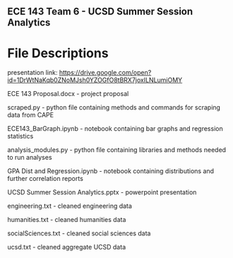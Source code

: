 ## ECE 143 Team 6 - UCSD Summer Session Analytics 

# File Descriptions

presentation link: https://drive.google.com/open?id=1DrWtNaKqb0ZNoMJsh0YZOGfO8tBRX7joxILNLumiOMY

ECE 143 Proposal.docx - project proposal

scraped.py - python file containing methods and commands for scraping data from CAPE

ECE143_BarGraph.ipynb	 - notebook containing bar graphs and regression statistics

analysis_modules.py	- python file containing libraries and methods needed to run analyses

GPA Dist and Regression.ipynb	 - notebook containing distributions and further correlation reports

UCSD Summer Session Analytics.pptx - powerpoint presentation

engineering.txt - cleaned engineering data

humanities.txt	- cleaned humanities data

socialSciences.txt	- cleaned social sciences data

ucsd.txt - cleaned aggregate UCSD data
